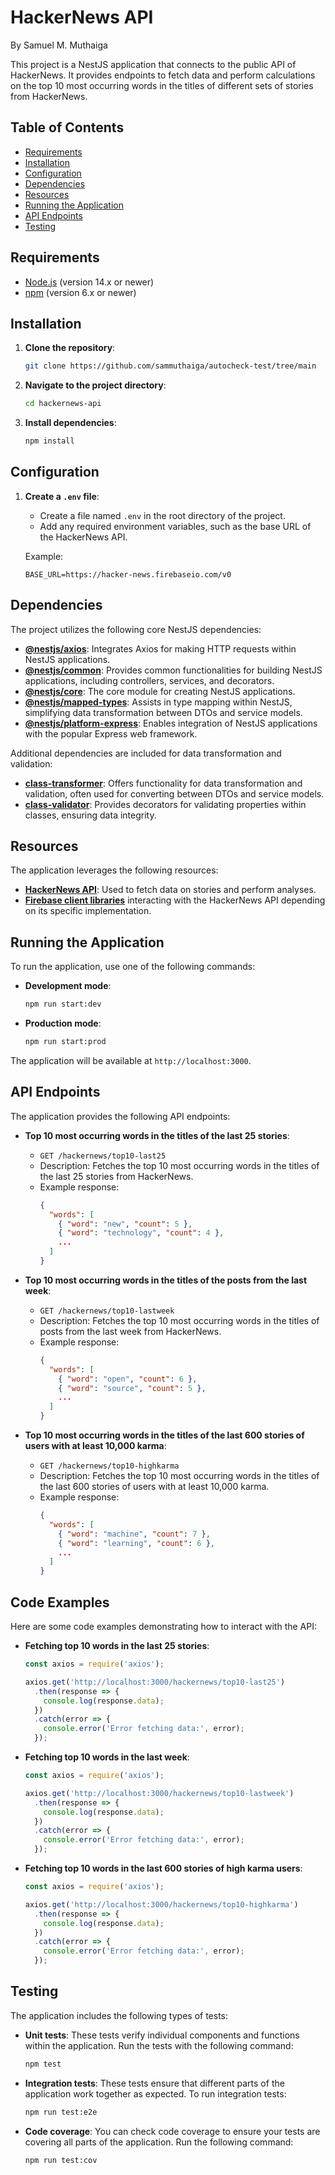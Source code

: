 # HackerNews API

By Samuel M. Muthaiga

This project is a NestJS application that connects to the public API of HackerNews. It provides endpoints to fetch data and perform calculations on the top 10 most occurring words in the titles of different sets of stories from HackerNews.

## Table of Contents

- [Requirements](#requirements)
- [Installation](#installation)
- [Configuration](#configuration)
- [Dependencies](#dependencies)
- [Resources](#resources)
- [Running the Application](#running-the-application)
- [API Endpoints](#api-endpoints)
- [Testing](#testing)


## Requirements

- [Node.js](https://nodejs.org/) (version 14.x or newer)
- [npm](https://www.npmjs.com/) (version 6.x or newer)

## Installation

1. **Clone the repository**:

    ```bash
    git clone https://github.com/sammuthaiga/autocheck-test/tree/main
    ```

2. **Navigate to the project directory**:

    ```bash
    cd hackernews-api
    ```

3. **Install dependencies**:

    ```bash
    npm install
    ```

## Configuration

1. **Create a `.env` file**:

    - Create a file named `.env` in the root directory of the project.
    - Add any required environment variables, such as the base URL of the HackerNews API.

    Example:

    ```plaintext
    BASE_URL=https://hacker-news.firebaseio.com/v0
    ```

## Dependencies

The project utilizes the following core NestJS dependencies:

- **[@nestjs/axios](https://www.npmjs.com/package/@nestjs/axios)**: Integrates Axios for making HTTP requests within NestJS applications.
- **[@nestjs/common](https://www.npmjs.com/package/@nestjs/common)**: Provides common functionalities for building NestJS applications, including controllers, services, and decorators.
- **[@nestjs/core](https://www.npmjs.com/package/@nestjs/core)**: The core module for creating NestJS applications.
- **[@nestjs/mapped-types](https://www.npmjs.com/package/@nestjs/mapped-types)**: Assists in type mapping within NestJS, simplifying data transformation between DTOs and service models.
- **[@nestjs/platform-express](https://www.npmjs.com/package/@nestjs/platform-express)**: Enables integration of NestJS applications with the popular Express web framework.

Additional dependencies are included for data transformation and validation:

- **[class-transformer](https://www.npmjs.com/package/class-transformer)**: Offers functionality for data transformation and validation, often used for converting between DTOs and service models.
- **[class-validator](https://www.npmjs.com/package/class-validator)**: Provides decorators for validating properties within classes, ensuring data integrity.

## Resources

The application leverages the following resources:

- **[HackerNews API](https://github.com/HackerNews/API)**: Used to fetch data on stories and perform analyses.
- **[Firebase client libraries](https://firebase.google.com/docs/web/setup)** interacting with the HackerNews API depending on its specific implementation.

## Running the Application

To run the application, use one of the following commands:

- **Development mode**:

    ```bash
    npm run start:dev
    ```

- **Production mode**:

    ```bash
    npm run start:prod
    ```

The application will be available at `http://localhost:3000`.


## API Endpoints

The application provides the following API endpoints:

- **Top 10 most occurring words in the titles of the last 25 stories**:
    - `GET /hackernews/top10-last25`
    - Description: Fetches the top 10 most occurring words in the titles of the last 25 stories from HackerNews.
    - Example response:
        ```json
        {
          "words": [
            { "word": "new", "count": 5 },
            { "word": "technology", "count": 4 },
            ...
          ]
        }
        ```

- **Top 10 most occurring words in the titles of the posts from the last week**:
    - `GET /hackernews/top10-lastweek`
    - Description: Fetches the top 10 most occurring words in the titles of posts from the last week from HackerNews.
    - Example response:
        ```json
        {
          "words": [
            { "word": "open", "count": 6 },
            { "word": "source", "count": 5 },
            ...
          ]
        }
        ```

- **Top 10 most occurring words in the titles of the last 600 stories of users with at least 10,000 karma**:
    - `GET /hackernews/top10-highkarma`
    - Description: Fetches the top 10 most occurring words in the titles of the last 600 stories of users with at least 10,000 karma.
    - Example response:
        ```json
        {
          "words": [
            { "word": "machine", "count": 7 },
            { "word": "learning", "count": 6 },
            ...
          ]
        }
        ```

## Code Examples

Here are some code examples demonstrating how to interact with the API:

- **Fetching top 10 words in the last 25 stories**:

    ```javascript
    const axios = require('axios');

    axios.get('http://localhost:3000/hackernews/top10-last25')
      .then(response => {
        console.log(response.data);
      })
      .catch(error => {
        console.error('Error fetching data:', error);
      });
    ```

- **Fetching top 10 words in the last week**:

    ```javascript
    const axios = require('axios');

    axios.get('http://localhost:3000/hackernews/top10-lastweek')
      .then(response => {
        console.log(response.data);
      })
      .catch(error => {
        console.error('Error fetching data:', error);
      });
    ```

- **Fetching top 10 words in the last 600 stories of high karma users**:

    ```javascript
    const axios = require('axios');

    axios.get('http://localhost:3000/hackernews/top10-highkarma')
      .then(response => {
        console.log(response.data);
      })
      .catch(error => {
        console.error('Error fetching data:', error);
      });
    ```

## Testing

The application includes the following types of tests:

- **Unit tests**: These tests verify individual components and functions within the application. Run the tests with the following command:

    ```bash
    npm test
    ```

- **Integration tests**: These tests ensure that different parts of the application work together as expected. To run integration tests:

    ```bash
    npm run test:e2e
    ```

- **Code coverage**: You can check code coverage to ensure your tests are covering all parts of the application. Run the following command:

    ```bash
    npm run test:cov
    ```


